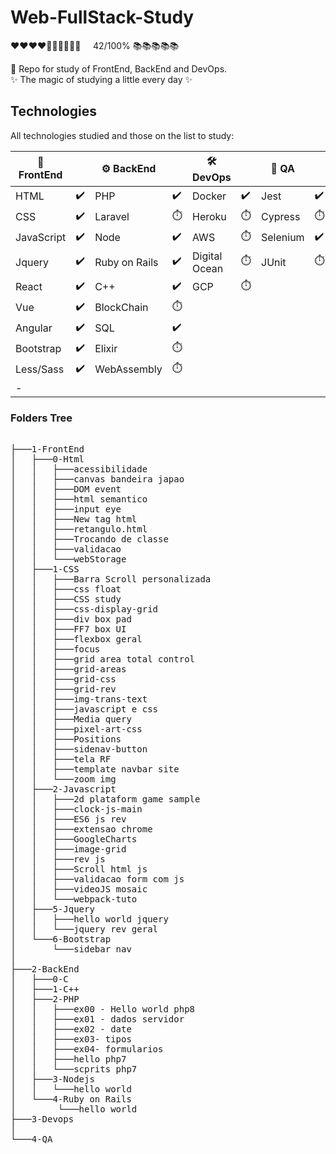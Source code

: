 # Web-FullStack-Study
       
<p>
❤❤❤❤🖤🖤🖤🖤🖤🖤 &nbsp&nbsp&nbsp 42/100% 📚📚📚📚📚        
</p>         

:orange_book:	 Repo for study of FrontEnd, BackEnd and DevOps.<br>
:sparkles:  The magic of studying a little every day :sparkles: 

## Technologies 
All technologies studied and those on the list to study:

|🐤 FrontEnd |                      |⚙️  BackEnd    |                   |🛠️ DevOps      |                   |🧪 QA    |                    |
| --------   | ----------           |--------------- |-------------------|--------------- |-------------------|----      |-----              |
| HTML       |:heavy_check_mark:	 | PHP            |:heavy_check_mark: | Docker         |:heavy_check_mark: |Jest      |:heavy_check_mark: |
| CSS        |:heavy_check_mark:    | Laravel        |:stopwatch:        | Heroku         |:stopwatch:        |Cypress   |:stopwatch:        |
| JavaScript |:heavy_check_mark:    | Node           |:heavy_check_mark: | AWS            |:stopwatch:        |Selenium  |:heavy_check_mark: |
| Jquery     |:heavy_check_mark:    | Ruby on Rails  |:heavy_check_mark: | Digital Ocean  |:stopwatch:        |JUnit     |:stopwatch:        |
| React      |:heavy_check_mark:    | C++            |:heavy_check_mark: | GCP            |:stopwatch:        |          |                   |
| Vue        |:heavy_check_mark:    | BlockChain     |:stopwatch:        |                |                   |          |                   |
| Angular    |:heavy_check_mark:    | SQL            |:heavy_check_mark: |                |                   |          |                   |
| Bootstrap  |:heavy_check_mark:    | Elixir         |:stopwatch:        |                |                   |          |                   |
| Less/Sass  |:heavy_check_mark:    | WebAssembly    |:stopwatch:        |                |                   |          |                   |
| -          |                      |                |                   |                |                   |          |                   |


### Folders Tree
<pre>

├───1-FrontEnd
│   ├───0-Html
│   │   ├───acessibilidade
│   │   ├───canvas bandeira japao
│   │   ├───DOM event
│   │   ├───html semantico
│   │   ├───input eye
│   │   ├───New tag html
│   │   ├───retangulo.html
│   │   ├───Trocando de classe
│   │   ├───validacao
│   │   └───webStorage
│   ├───1-CSS
│   │   ├───Barra Scroll personalizada
│   │   ├───css float
│   │   ├───CSS study
│   │   ├───css-display-grid
│   │   ├───div box pad
│   │   ├───FF7 box UI
│   │   ├───flexbox geral
│   │   ├───focus
│   │   ├───grid area total control
│   │   ├───grid-areas
│   │   ├───grid-css
│   │   ├───grid-rev
│   │   ├───img-trans-text
│   │   ├───javascript e css
│   │   ├───Media query
│   │   ├───pixel-art-css
│   │   ├───Positions
│   │   ├───sidenav-button
│   │   ├───tela RF
│   │   ├───template navbar site
│   │   └───zoom img
│   ├───2-Javascript
│   │   ├───2d plataform game sample
│   │   ├───clock-js-main
│   │   ├───ES6 js rev
│   │   ├───extensao chrome
│   │   ├───GoogleCharts
│   │   ├───image-grid
│   │   ├───rev js
│   │   ├───Scroll html js
│   │   ├───validacao form com js
│   │   ├───videoJS mosaic
│   │   └───webpack-tuto      
│   ├───5-Jquery
│   │   ├───hello world jquery
│   │   └───jquery rev geral
│   └───6-Bootstrap
│       └───sidebar nav
│
├───2-BackEnd
│   ├───0-C
│   ├───1-C++
│   ├───2-PHP
│   │   ├───ex00 - Hello world php8
│   │   ├───ex01 - dados servidor
│   │   ├───ex02 - date
│   │   ├───ex03- tipos
│   │   ├───ex04- formularios
│   │   ├───hello php7
│   │   └───scprits php7
│   ├───3-Nodejs
│   │   └───hello world
│   └───4-Ruby on Rails
│        └───hello world
├───3-Devops
│   
└───4-QA
